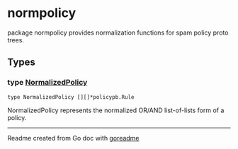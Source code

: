 # normpolicy

package normpolicy provides normalization functions for spam policy proto trees.

## Types

### type [NormalizedPolicy](/pkg/normpolicy/normpolicy.go#L14)

`type NormalizedPolicy [][]*policypb.Rule`

NormalizedPolicy represents the normalized OR/AND list-of-lists form of a policy.

---
Readme created from Go doc with [goreadme](https://github.com/posener/goreadme)
